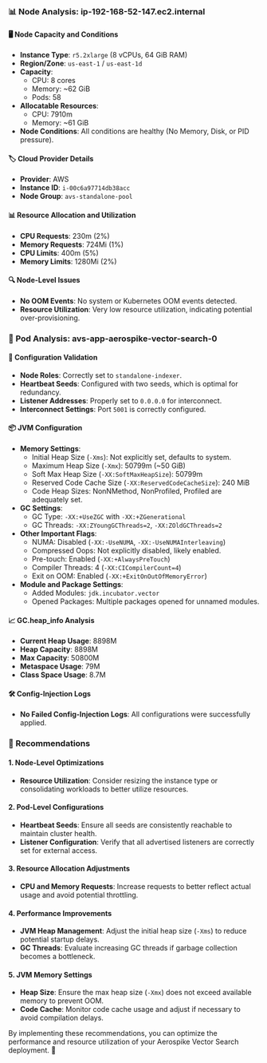 ### 📊 Node Analysis: ip-192-168-52-147.ec2.internal

#### 🖥️ Node Capacity and Conditions
- **Instance Type**: `r5.2xlarge` (8 vCPUs, 64 GiB RAM)
- **Region/Zone**: `us-east-1` / `us-east-1d`
- **Capacity**:
  - CPU: 8 cores
  - Memory: ~62 GiB
  - Pods: 58
- **Allocatable Resources**:
  - CPU: 7910m
  - Memory: ~61 GiB
- **Node Conditions**: All conditions are healthy (No Memory, Disk, or PID pressure).

#### 🏷️ Cloud Provider Details
- **Provider**: AWS
- **Instance ID**: `i-00c6a97714db38acc`
- **Node Group**: `avs-standalone-pool`

#### 📊 Resource Allocation and Utilization
- **CPU Requests**: 230m (2%)
- **Memory Requests**: 724Mi (1%)
- **CPU Limits**: 400m (5%)
- **Memory Limits**: 1280Mi (2%)

#### 🔍 Node-Level Issues
- **No OOM Events**: No system or Kubernetes OOM events detected.
- **Resource Utilization**: Very low resource utilization, indicating potential over-provisioning.

### 🧵 Pod Analysis: avs-app-aerospike-vector-search-0

#### 📄 Configuration Validation
- **Node Roles**: Correctly set to `standalone-indexer`.
- **Heartbeat Seeds**: Configured with two seeds, which is optimal for redundancy.
- **Listener Addresses**: Properly set to `0.0.0.0` for interconnect.
- **Interconnect Settings**: Port `5001` is correctly configured.

#### 📦 JVM Configuration
- **Memory Settings**:
  - Initial Heap Size (`-Xms`): Not explicitly set, defaults to system.
  - Maximum Heap Size (`-Xmx`): 50799m (~50 GiB)
  - Soft Max Heap Size (`-XX:SoftMaxHeapSize`): 50799m
  - Reserved Code Cache Size (`-XX:ReservedCodeCacheSize`): 240 MiB
  - Code Heap Sizes: NonNMethod, NonProfiled, Profiled are adequately set.
- **GC Settings**:
  - GC Type: `-XX:+UseZGC` with `-XX:+ZGenerational`
  - GC Threads: `-XX:ZYoungGCThreads=2`, `-XX:ZOldGCThreads=2`
- **Other Important Flags**:
  - NUMA: Disabled (`-XX:-UseNUMA`, `-XX:-UseNUMAInterleaving`)
  - Compressed Oops: Not explicitly disabled, likely enabled.
  - Pre-touch: Enabled (`-XX:+AlwaysPreTouch`)
  - Compiler Threads: 4 (`-XX:CICompilerCount=4`)
  - Exit on OOM: Enabled (`-XX:+ExitOnOutOfMemoryError`)
- **Module and Package Settings**:
  - Added Modules: `jdk.incubator.vector`
  - Opened Packages: Multiple packages opened for unnamed modules.

#### 📈 GC.heap_info Analysis
- **Current Heap Usage**: 8898M
- **Heap Capacity**: 8898M
- **Max Capacity**: 50800M
- **Metaspace Usage**: 79M
- **Class Space Usage**: 8.7M

#### 🛠️ Config-Injection Logs
- **No Failed Config-Injection Logs**: All configurations were successfully applied.

### 📝 Recommendations

#### 1. Node-Level Optimizations
- **Resource Utilization**: Consider resizing the instance type or consolidating workloads to better utilize resources.

#### 2. Pod-Level Configurations
- **Heartbeat Seeds**: Ensure all seeds are consistently reachable to maintain cluster health.
- **Listener Configuration**: Verify that all advertised listeners are correctly set for external access.

#### 3. Resource Allocation Adjustments
- **CPU and Memory Requests**: Increase requests to better reflect actual usage and avoid potential throttling.

#### 4. Performance Improvements
- **JVM Heap Management**: Adjust the initial heap size (`-Xms`) to reduce potential startup delays.
- **GC Threads**: Evaluate increasing GC threads if garbage collection becomes a bottleneck.

#### 5. JVM Memory Settings
- **Heap Size**: Ensure the max heap size (`-Xmx`) does not exceed available memory to prevent OOM.
- **Code Cache**: Monitor code cache usage and adjust if necessary to avoid compilation delays.

By implementing these recommendations, you can optimize the performance and resource utilization of your Aerospike Vector Search deployment. 🚀

